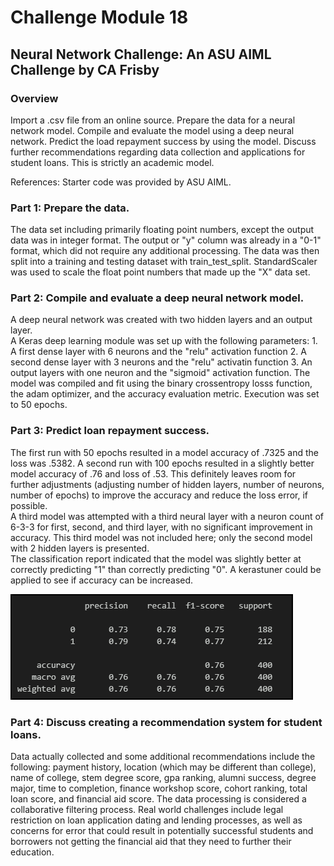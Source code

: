 # Challenge Module 18
## Neural Network Challenge: An ASU AIML Challenge by CA Frisby

### Overview
Import a .csv file from an online source.  Prepare the data for
a neural network model.  Compile and evaluate the model using a deep neural
network.  Predict the load repayment success by using the model.  Discuss 
further recommendations regarding data collection and applications for student 
loans.  This is strictly an academic model. 

References:  Starter code was provided by ASU AIML. 
             
### Part 1:  Prepare the data.

The data set including primarily floating point numbers, except the output data
was in integer format. The output or "y" column was already in a "0-1" format,
which did not require any additional processing.  The data was then split into a
training and testing dataset with train_test_split.  StandardScaler was used to
scale the float point numbers that made up the "X" data set.

### Part 2:  Compile and evaluate a deep neural network model.
A deep neural network was created with two hidden layers and an output layer.  
A Keras deep learning module was set up with the following parameters:
    1.  A first dense layer with 6 neurons and the "relu" activation function
    2.  A second dense layer with 3 neurons and the "relu" activatin function
    3.  An output layers with one neuron and the "sigmoid" activation function.
The model was compiled and fit using the binary crossentropy losss function, the
adam optimizer, and the accuracy evaluation metric.  Execution was set to 50
epochs. 

### Part 3: Predict loan repayment success.
The first run with 50 epochs resulted in a model accuracy of .7325 and the loss
was .5382. A second run with 100 epochs resulted in a slightly better model
accuracy of .76 and loss of .53.  This definitely leaves room for further 
adjustments (adjusting number of hidden layers, number of neurons, number of 
epochs) to improve the accuracy and reduce the loss error, if possible.  
A third model was attempted with a third neural layer with a neuron count of 
6-3-3 for first, second, and third layer, with no significant improvement in 
accuracy.  This third model was not included here; only the second model with 
2 hidden layers is presented.  
The classification report indicated that the model was slightly better at
correctly predicting "1" than correctly predicting "0".  A kerastuner could be
applied to see if accuracy can be increased. 

![alt text](Classification_Report.png)

### Part 4: Discuss creating a recommendation system for student loans.
Data actually collected and some additional recommendations include the
following: payment history, location (which may be different than college), 
name of college, stem degree score, gpa ranking, alumni success, degree major, 
time to completion, finance workshop score, cohort ranking, total loan score, 
and financial aid score.  The data processing is considered a collaborative 
filtering process.  Real world challenges include legal restriction on loan
application dating and lending processes, as well as concerns for error that
could result in potentially successful students and borrowers not getting the
financial aid that they need to further their education.  

